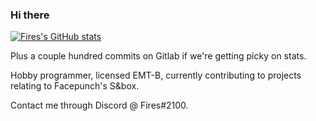 ### Hi there

[![Fires's GitHub stats](https://github-readme-stats.vercel.app/api?username=fires1&show_icons=true&theme=synthwave&include_all_commits=true)](https://github.com/anuraghazra/github-readme-stats)

Plus a couple hundred commits on Gitlab if we're getting picky on stats.

Hobby programmer, licensed EMT-B, currently contributing to projects relating to Facepunch's S&box. 

Contact me through Discord @ Fires#2100.
<!--
**Fires1/Fires1** is a ✨ _special_ ✨ repository because its `README.md` (this file) appears on your GitHub profile.

Here are some ideas to get you started:

- 🔭 I’m currently working on ...
- 🌱 I’m currently learning ...
- 👯 I’m looking to collaborate on ...
- 🤔 I’m looking for help with ...
- 💬 Ask me about ...
- 📫 How to reach me: ...
- 😄 Pronouns: ...
- ⚡ Fun fact: ...
-->
